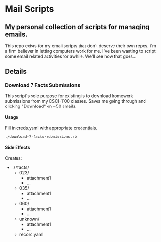 # Mail Scripts
## My personal collection of scripts for managing emails.

This repo exists for my email scripts that don't deserve their own repos.
I'm a firm believer in letting computers work for me.
I've been wanting to script some email related activities for awhile.
We'll see how that goes...

## Details
### Download 7 Facts Submissions

This script's sole purpose for existing is to download homework submissions from my CSCI-1100 classes.
Saves me going through and clicking "Download" on ~50 emails.

#### Usage

Fill in creds.yaml with appropriate credentials.

`./download-7-facts-submissions.rb`

#### Side Effects

Creates:

* ./7facts/
    * 023/
        * attachment1
        * ...
    * 035/
        * attachment1
        * ...
    * 060/
        * attachment1
        * ...
    * unknown/
        * attachment1
        * ...
    * record.yaml

